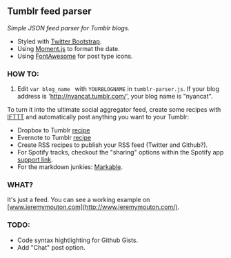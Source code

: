 ## Tumblr feed parser

*Simple JSON feed parser for Tumblr blogs.*

- Styled with [Twitter Bootstrap](twitter.github.com/bootstrap/).
- Using [Moment.js](http://momentjs.com) to format the date.
- Using [FontAwesome](http://fortawesome.github.io/Font-Awesome/) for post type icons.

### HOW TO:

1. Edit ``var blog_name `` with ``YOURBLOGNAME`` in ``tumblr-parser.js``. If your blog address is 'http://nyancat.tumblr.com/', your blog name is "nyancat".

To turn it into the ultimate social aggregator feed, create some recipes with [IFTTT](https://ifttt.com/) and automatically post anything you want to your Tumblr:

- Dropbox to Tumblr [recipe](https://ifttt.com/recipes/90662)
- Evernote to Tumblr [recipe](https://ifttt.com/recipes/90663)
- Create RSS recipes to publish your RSS feed (Twitter and Github?).
- For Spotify tracks, checkout the "sharing" options within the Spotify app [support link](http://support.spotify.com/us/learn-more/guides/#!/article/Sharing-music).
- For the markdown junkies: [Markable](http://markable.in/).

### WHAT?

It's just a feed. You can see a working example on [www.jeremymouton.com](http://www.jeremymouton.com/).

### TODO:
- Code syntax hightlighting for Github Gists.
- Add "Chat" post option.